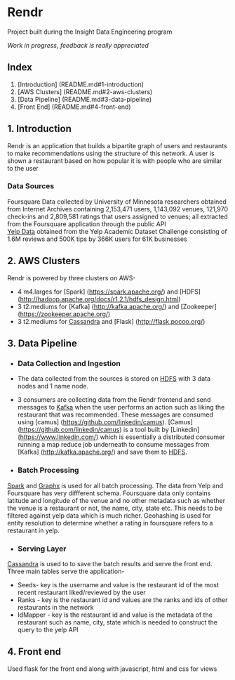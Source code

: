 # Rendr
Project built during the Insight Data Engineering program

*Work in progress, feedback is really appreciated*

## Index
1. [Introduction] (README.md#1-introduction)
2. [AWS Clusters] (README.md#2-aws-clusters)
3. [Data Pipeline] (README.md#3-data-pipeline)
4. [Front End] (README.md#4-front-end)

## 1. Introduction
Rendr is an application that builds a bipartite graph of users and restaurants to make recommendations using the structure of this network.
A user is shown a restaurant based on how popular it is with people who are similar to the user

### Data Sources
Foursquare Data collected by University of Minnesota researchers obtained from Internet Archives containing 2,153,471 users, 1,143,092 venues, 121,970 check-ins and 2,809,581 ratings that users assigned to venues; all extracted from the Foursquare application through the public API  
[Yelp Data](http://www.yelp.com/dataset_challenge) obtained from the Yelp Academic Dataset Challenge consisting of 1.6M reviews and 500K tips by 366K users for 61K businesses
## 2. AWS Clusters 
Rendr is powered by three clusters on AWS-
* 4 m4.larges for [Spark] (https://spark.apache.org/) and [HDFS] (http://hadoop.apache.org/docs/r1.2.1/hdfs_design.html)
* 3 t2.mediums for [Kafka] (http://kafka.apache.org/) and [Zookeeper] (https://zookeeper.apache.org/)
* 3 t2.mediums for [Cassandra](http://cassandra.apache.org/) and [Flask] (http://flask.pocoo.org/)

## 3. Data Pipeline

 * ### Data Collection and Ingestion 
  * The data collected from the sources is stored on [HDFS](http://hadoop.apache.org/docs/r1.2.1/hdfs_design.html) with 3 data nodes and 1 name node. 
  
  * 3 consumers are collecting data from the Rendr frontend and send messages to [Kafka](http://kafka.apache.org/) when the user performs an action such as liking the restaurant that was recommended. These messages are consumed using [camus] (https://github.com/linkedin/camus). [Camus] (https://github.com/linkedin/camus) is a tool built by [Linkedin] (https://www.linkedin.com/) which is essentially a distributed consumer running a map reduce job underneath to consume messages from [Kafka] (http://kafka.apache.org/) and save them to [HDFS](http://hadoop.apache.org/docs/r1.2.1/hdfs_design.html).
  
 * ### Batch Processing
  [Spark](http://spark.apache.org/docs/latest/index.html) and [Graphx](http://spark.apache.org/graphx) is used for all batch processing. 
  The data from Yelp and Foursquare has very diffferent schema. Foursquare data only contains latitude and longitude of the venue and no other metadata such as whether the venue is a restaurant or not, the name, city, state etc. This needs to be filtered against yelp data which is much richer. Geohashing is used for entity resolution to determine whether a rating in foursquare refers to a restaurant in yelp.
 
 * ### Serving Layer
  [Cassandra](http://cassandra.apache.org/) is used to to save the batch results and serve the front end. Three main tables serve the application-
  * Seeds- key is the username and value is the restaurant id of the most recent restaurant liked/reviewed by the user
  * Ranks - key is the restaurant id and values are the ranks and ids of other restaurants in the network
  * IdMapper - key is the restaurant id and value is the metadata of the restaurant such as name, city, state which is needed to construct the query to the yelp API

## 4. Front end
Used flask for the front end along with javascript, html and css for views

